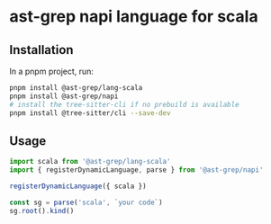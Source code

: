 # ast-grep napi language for scala

## Installation

In a pnpm project, run:

```bash
pnpm install @ast-grep/lang-scala
pnpm install @ast-grep/napi
# install the tree-sitter-cli if no prebuild is available
pnpm install @tree-sitter/cli --save-dev
```

## Usage

```js
import scala from '@ast-grep/lang-scala'
import { registerDynamicLanguage, parse } from '@ast-grep/napi'

registerDynamicLanguage({ scala })

const sg = parse('scala', `your code`)
sg.root().kind()
```
